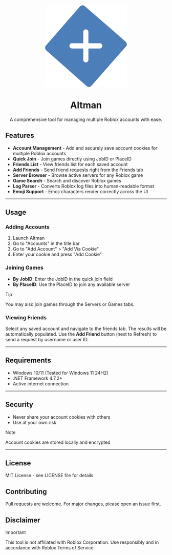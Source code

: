 <div align="center">
    <img src="assets/256x256.png" 
            alt="Picture" 
            width="256" 
            height="256" 
            style="display: block; margin: 0 auto" />

<h1>Altman</h1>
<p>A comprehensive tool for managing multiple Roblox accounts with ease.</p>
</div>

## Features

- **Account Management** - Add and securely save account cookies for multiple Roblox accounts
- **Quick Join** - Join games directly using JobID or PlaceID
- **Friends List** - View friends list for each saved account
- **Add Friends** - Send friend requests right from the Friends tab
- **Server Browser** - Browse active servers for any Roblox game
- **Game Search** - Search and discover Roblox games
- **Log Parser** - Converts Roblox log files into human-readable format
- **Emoji Support** - Emoji characters render correctly across the UI

---

## Usage

### Adding Accounts

1. Launch Altman
2. Go to "Accounts" in the title bar
3. Go to "Add Account" > "Add Via Cookie"
4. Enter your cookie and press "Add Cookie"

### Joining Games

- **By JobID**: Enter the JobID in the quick join field
- **By PlaceID**: Use the PlaceID to join any available server

> [!TIP]
> You may also join games through the Servers or Games tabs.

### Viewing Friends

Select any saved account and navigate to the friends tab. The results will be automatically populated.
Use the **Add Friend** button (next to Refresh) to send a request by username or user ID.

---

## Requirements

- Windows 10/11 (Tested for Windows 11 24H2)
- .NET Framework 4.7.2+
- Active internet connection

---

## Security

- Never share your account cookies with others
- Use at your own risk

> [!NOTE]
> Account cookies are stored locally and encrypted

---

## License

MIT License - see LICENSE file for details

## Contributing

Pull requests are welcome. For major changes, please open an issue first.

## Disclaimer

> [!IMPORTANT]
> This tool is not affiliated with Roblox Corporation. Use responsibly and in accordance with Roblox Terms of Service.